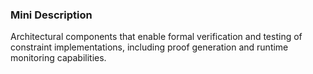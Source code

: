 ### Mini Description

Architectural components that enable formal verification and testing of constraint implementations, including proof generation and runtime monitoring capabilities.
